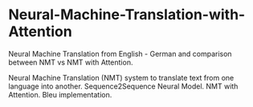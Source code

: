 # Neural-Machine-Translation-with-Attention
Neural Machine Translation from English - German and comparison between NMT vs NMT with Attention.

Neural Machine Translation (NMT) system to translate text from one language into another. 
Sequence2Sequence Neural Model.
NMT with Attention.
Bleu implementation.


